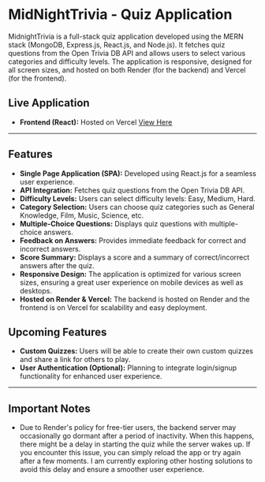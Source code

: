 # MidNightTrivia - Quiz Application

MidnightTrivia is a full-stack quiz application developed using the MERN stack (MongoDB, Express.js, React.js, and Node.js). It fetches quiz questions from the Open Trivia DB API and allows users to select various categories and difficulty levels. The application is responsive, designed for all screen sizes, and hosted on both Render (for the backend) and Vercel (for the frontend).

## Live Application

- **Frontend (React):** Hosted on Vercel [View Here](https://quiz-app-react-peach.vercel.app/)


---

## Features

- **Single Page Application (SPA):** Developed using React.js for a seamless user experience.
- **API Integration:** Fetches quiz questions from the Open Trivia DB API.
- **Difficulty Levels:** Users can select difficulty levels: Easy, Medium, Hard.
- **Category Selection:** Users can choose quiz categories such as General Knowledge, Film, Music, Science, etc.
- **Multiple-Choice Questions:** Displays quiz questions with multiple-choice answers.
- **Feedback on Answers:** Provides immediate feedback for correct and incorrect answers.
- **Score Summary:** Displays a score and a summary of correct/incorrect answers after the quiz.
- **Responsive Design:** The application is optimized for various screen sizes, ensuring a great user experience on mobile devices as well as desktops.
- **Hosted on Render & Vercel:** The backend is hosted on Render and the frontend is on Vercel for scalability and easy deployment.
  
## Upcoming Features

- **Custom Quizzes:** Users will be able to create their own custom quizzes and share a link for others to play.
- **User Authentication (Optional):** Planning to integrate login/signup functionality for enhanced user experience.

---

## Important Notes

- Due to Render's policy for free-tier users, the backend server may occasionally go dormant after a period of inactivity. When this happens, there might be a 
  delay 
 in starting the quiz while the server wakes up. If you encounter this issue, you can simply reload the app or try again after a few moments.
 I am currently exploring other hosting solutions to avoid this delay and ensure a smoother user experience.
